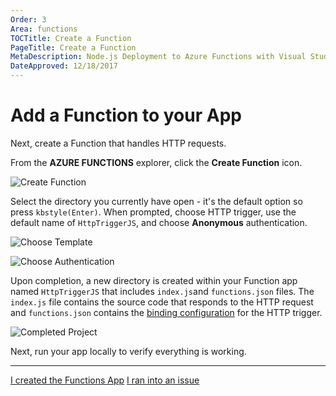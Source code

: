 ```yaml
---
Order: 3
Area: functions
TOCTitle: Create a Function
PageTitle: Create a Function
MetaDescription: Node.js Deployment to Azure Functions with Visual Studio Code
DateApproved: 12/18/2017
---
```

# Add a Function to your App

Next, create a Function that handles HTTP requests.

From the **AZURE FUNCTIONS** explorer, click the **Create Function** icon.

![Create Function](images/functions-extension/create-function.png)

Select the directory you currently have open - it's the default option so press `kbstyle(Enter)`. When prompted, choose HTTP trigger, use the default name of `HttpTriggerJS`, and choose **Anonymous** authentication.

![Choose Template](images/functions-extension/create-function-choose-template.png)

![Choose Authentication](images/functions-extension/create-function-anonymous-auth.png)

Upon completion, a new directory is created within your Function app named `HttpTriggerJS` that includes `index.js`and `functions.json` files. The `index.js` file contains the source code that responds to the HTTP request and `functions.json` contains the [binding configuration](https://docs.microsoft.com/en-us/azure/azure-functions/functions-triggers-bindings) for the HTTP trigger.

![Completed Project](images/functions-extension/functions-vscode-intro.png)

Next, run your app locally to verify everything is working.

---

<a class="tutorial-next-btn" href="/tutorials/functions-extension/run-app">I created the Functions App</a> <a class="tutorial-feedback-btn" onclick="reportIssue('node-deployment-azurefunctions', 'create-function')" href="javascript:void(0)">I ran into an issue</a>


